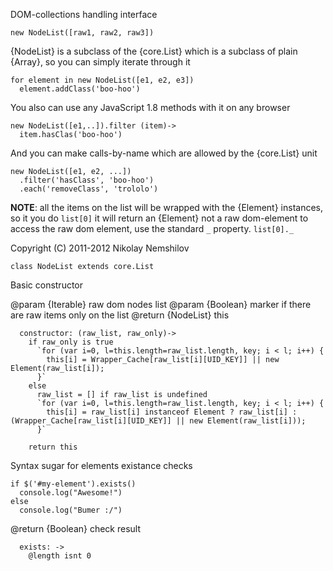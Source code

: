 DOM-collections handling interface

    new NodeList([raw1, raw2, raw3])

{NodeList} is a subclass of the {core.List} which is a
subclass of plain {Array}, so you can simply iterate
through it

    for element in new NodeList([e1, e2, e3])
      element.addClass('boo-hoo')

You also can use any JavaScript 1.8 methods with it
on any browser

    new NodeList([e1,..]).filter (item)->
      item.hasClas('boo-hoo')

And you can make calls-by-name which are allowed by the
{core.List} unit

    new NodeList([e1, e2, ...])
      .filter('hasClass', 'boo-hoo')
      .each('removeClass', 'trololo')

__NOTE__: all the items on the list will be wrapped with
      the {Element} instances, so it you do `list[0]`
      it will return an {Element} not a raw dom-element
      to access the raw dom element, use the standard
      `_` property. `list[0]._`

Copyright (C) 2011-2012 Nikolay Nemshilov

```coffee-aside
class NodeList extends core.List
```

Basic constructor

@param {Iterable} raw dom nodes list
@param {Boolean} marker if there are raw items only on the list
@return {NodeList} this

```coffee-aside
  constructor: (raw_list, raw_only)->
    if raw_only is true
      `for (var i=0, l=this.length=raw_list.length, key; i < l; i++) {
        this[i] = Wrapper_Cache[raw_list[i][UID_KEY]] || new Element(raw_list[i]);
      }`
    else
      raw_list = [] if raw_list is undefined
      `for (var i=0, l=this.length=raw_list.length, key; i < l; i++) {
        this[i] = raw_list[i] instanceof Element ? raw_list[i] : (Wrapper_Cache[raw_list[i][UID_KEY]] || new Element(raw_list[i]));
      }`

    return this
```

Syntax sugar for elements existance checks

    if $('#my-element').exists()
      console.log("Awesome!")
    else
      console.log("Bumer :/")

@return {Boolean} check result

```coffee-aside
  exists: ->
    @length isnt 0
```
